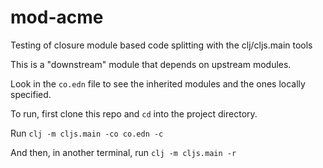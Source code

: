 # mod-acme
Testing of closure module based code splitting with the clj/cljs.main tools

This is a "downstream" module that depends on upstream modules.

Look in the `co.edn` file to see the inherited modules and the ones locally
specified.

To run, first clone this repo and `cd` into the project directory.

Run `clj -m cljs.main -co co.edn -c`

And then, in another terminal, run `clj -m cljs.main -r`
